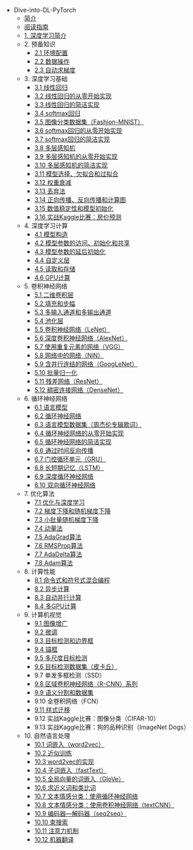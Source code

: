 * Dive-into-DL-PyTorch
    * [简介]()
    * [阅读指南](read_guide.md)
    * [1. 深度学习简介](chapter01_DL-intro/deep-learning-intro.md)
    * 2\. 预备知识
       * [2.1 环境配置](chapter02_prerequisite/2.1_install.md)
       * [2.2 数据操作](chapter02_prerequisite/2.2_tensor.md)
       * [2.3 自动求梯度](chapter02_prerequisite/2.3_autograd.md)
    * 3\. 深度学习基础
       * [3.1 线性回归](chapter03_DL-basics/3.1_linear-regression.md)
       * [3.2 线性回归的从零开始实现](chapter03_DL-basics/3.2_linear-regression-scratch.md)
       * [3.3 线性回归的简洁实现](chapter03_DL-basics/3.3_linear-regression-pytorch.md)
       * [3.4 softmax回归](chapter03_DL-basics/3.4_softmax-regression.md)
       * [3.5 图像分类数据集（Fashion-MNIST）](chapter03_DL-basics/3.5_fashion-mnist.md)
       * [3.6 softmax回归的从零开始实现](chapter03_DL-basics/3.6_softmax-regression-scratch.md)
       * [3.7 softmax回归的简洁实现](chapter03_DL-basics/3.7_softmax-regression-pytorch.md)
       * [3.8 多层感知机](chapter03_DL-basics/3.8_mlp.md)
       * [3.9 多层感知机的从零开始实现](chapter03_DL-basics/3.9_mlp-scratch.md)
       * [3.10 多层感知机的简洁实现](chapter03_DL-basics/3.10_mlp-pytorch.md)
       * [3.11 模型选择、欠拟合和过拟合](chapter03_DL-basics/3.11_underfit-overfit.md)
       * [3.12 权重衰减](chapter03_DL-basics/3.12_weight-decay.md)
       * [3.13 丢弃法](chapter03_DL-basics/3.13_dropout.md)
       * [3.14 正向传播、反向传播和计算图](chapter03_DL-basics/3.14_backprop.md)
       * [3.15 数值稳定性和模型初始化](chapter03_DL-basics/3.15_numerical-stability-and-init.md)
       * [3.16 实战Kaggle比赛：房价预测](chapter03_DL-basics/3.16_kaggle-house-price.md)
    * 4\. 深度学习计算
       * [4.1 模型构造](chapter04_DL_computation/4.1_model-construction.md)
       * [4.2 模型参数的访问、初始化和共享](chapter04_DL_computation/4.2_parameters.md)
       * [4.3 模型参数的延后初始化](chapter04_DL_computation/4.3_deferred-init.md)
       * [4.4 自定义层](chapter04_DL_computation/4.4_custom-layer.md)
       * [4.5 读取和存储](chapter04_DL_computation/4.5_read-write.md)
       * [4.6 GPU计算](chapter04_DL_computation/4.6_use-gpu.md)
    * 5\. 卷积神经网络
       * [5.1 二维卷积层](chapter05_CNN/5.1_conv-layer.md)
       * [5.2 填充和步幅](chapter05_CNN/5.2_padding-and-strides.md)
       * [5.3 多输入通道和多输出通道](chapter05_CNN/5.3_channels.md)
       * [5.4 池化层](chapter05_CNN/5.4_pooling.md)
       * [5.5 卷积神经网络（LeNet）](chapter05_CNN/5.5_lenet.md)
       * [5.6 深度卷积神经网络（AlexNet）](chapter05_CNN/5.6_alexnet.md)
       * [5.7 使用重复元素的网络（VGG）](chapter05_CNN/5.7_vgg.md)
       * [5.8 网络中的网络（NiN）](chapter05_CNN/5.8_nin.md)
       * [5.9 含并行连结的网络（GoogLeNet）](chapter05_CNN/5.9_googlenet.md)
       * [5.10 批量归一化](chapter05_CNN/5.10_batch-norm.md)
       * [5.11 残差网络（ResNet）](chapter05_CNN/5.11_resnet.md)
       * [5.12 稠密连接网络（DenseNet）](chapter05_CNN/5.12_densenet.md)
    * 6\. 循环神经网络
       * [6.1 语言模型](chapter06_RNN/6.1_lang-model.md)
       * [6.2 循环神经网络](chapter06_RNN/6.2_rnn.md)
       * [6.3 语言模型数据集（周杰伦专辑歌词）](chapter06_RNN/6.3_lang-model-dataset.md)
       * [6.4 循环神经网络的从零开始实现](chapter06_RNN/6.4_rnn-scratch.md)
       * [6.5 循环神经网络的简洁实现](chapter06_RNN/6.5_rnn-pytorch.md)
       * [6.6 通过时间反向传播](chapter06_RNN/6.6_bptt.md)
       * [6.7 门控循环单元（GRU）](chapter06_RNN/6.7_gru.md)
       * [6.8 长短期记忆（LSTM）](chapter06_RNN/6.8_lstm.md)
       * [6.9 深度循环神经网络](chapter06_RNN/6.9_deep-rnn.md)
       * [6.10 双向循环神经网络](chapter06_RNN/6.10_bi-rnn.md)
    * 7\. 优化算法
       * [7.1 优化与深度学习](chapter07_optimization/7.1_optimization-intro.md)
       * [7.2 梯度下降和随机梯度下降](chapter07_optimization/7.2_gd-sgd.md)
       * [7.3 小批量随机梯度下降](chapter07_optimization/7.3_minibatch-sgd.md)
       * [7.4 动量法](chapter07_optimization/7.4_momentum.md)
       * [7.5 AdaGrad算法](chapter07_optimization/7.5_adagrad.md)
       * [7.6 RMSProp算法](chapter07_optimization/7.6_rmsprop.md)
       * [7.7 AdaDelta算法](chapter07_optimization/7.7_adadelta.md)
       * [7.8 Adam算法](chapter07_optimization/7.8_adam.md)
    * 8\. 计算性能
       * [8.1 命令式和符号式混合编程](chapter08_computational-performance/8.1_hybridize.md)
       * [8.2 异步计算](chapter08_computational-performance/8.2_async-computation.md)
       * [8.3 自动并行计算](chapter08_computational-performance/8.3_auto-parallelism.md)
       * [8.4 多GPU计算](chapter08_computational-performance/8.4_multiple-gpus.md)
    * 9\. 计算机视觉
       * [9.1 图像增广](chapter09_computer-vision/9.1_image-augmentation.md)
       * [9.2 微调](chapter09_computer-vision/9.2_fine-tuning.md)
       * [9.3 目标检测和边界框](chapter09_computer-vision/9.3_bounding-box.md)
       * [9.4 锚框](chapter09_computer-vision/9.4_anchor.md)
       * [9.5 多尺度目标检测](chapter09_computer-vision/9.5_multiscale-object-detection.md)
       * [9.6 目标检测数据集（皮卡丘）](chapter09_computer-vision/9.6_object-detection-dataset.md)
       * 9.7 单发多框检测（SSD）
       * [9.8 区域卷积神经网络（R-CNN）系列](chapter09_computer-vision/9.8_rcnn.md)
       * [9.9 语义分割和数据集](chapter09_computer-vision/9.9_semantic-segmentation-and-dataset.md)
       * 9.10 全卷积网络（FCN）
       * [9.11 样式迁移](chapter09_computer-vision/9.11_neural-style.md)
       * 9.12 实战Kaggle比赛：图像分类（CIFAR-10）
       * 9.13 实战Kaggle比赛：狗的品种识别（ImageNet Dogs）
     * 10\. 自然语言处理
       * [10.1 词嵌入（word2vec）](chapter10_natural-language-processing/10.1_word2vec.md)
       * [10.2 近似训练](chapter10_natural-language-processing/10.2_approx-training.md)
       * [10.3 word2vec的实现](chapter10_natural-language-processing/10.3_word2vec-pytorch.md)
       * [10.4 子词嵌入（fastText）](chapter10_natural-language-processing/10.4_fasttext.md)
       * [10.5 全局向量的词嵌入（GloVe）](chapter10_natural-language-processing/10.5_glove.md)
       * [10.6 求近义词和类比词](chapter10_natural-language-processing/10.6_similarity-analogy.md)
       * [10.7 文本情感分类：使用循环神经网络](chapter10_natural-language-processing/10.7_sentiment-analysis-rnn.md)
       * [10.8 文本情感分类：使用卷积神经网络（textCNN）](chapter10_natural-language-processing/10.8_sentiment-analysis-cnn.md)
       * [10.9 编码器—解码器（seq2seq）](chapter10_natural-language-processing/10.9_seq2seq.md)
       * [10.10 束搜索](chapter10_natural-language-processing/10.10_beam-search.md)
       * [10.11 注意力机制](chapter10_natural-language-processing/10.11_attention.md)
       * [10.12 机器翻译](chapter10_natural-language-processing/10.12_machine-translation.md)
